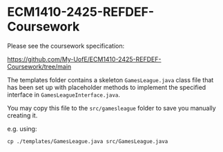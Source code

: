 # ECM1410-2425-REFDEF-Coursework

Please see the coursework specification:

https://github.com/My-UofE/ECM1410-2425-REFDEF-Coursework/tree/main

The templates folder contains a skeleton `GamesLeague.java` class file that has been set up with placeholder methods to implement the specified interface in `GamesLeagueInterface.java`. 

You may copy this file to the `src/gamesleague` folder to save you manually creating it.

e.g. using:

```
cp ./templates/GamesLeague.java src/GamesLeague.java
```
